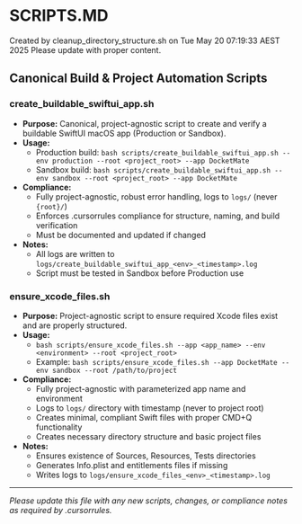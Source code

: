 # SCRIPTS.MD
Created by cleanup_directory_structure.sh on Tue May 20 07:19:33 AEST 2025
Please update with proper content.

## Canonical Build & Project Automation Scripts

### create_buildable_swiftui_app.sh
- **Purpose:** Canonical, project-agnostic script to create and verify a buildable SwiftUI macOS app (Production or Sandbox).
- **Usage:**
  - Production build: `bash scripts/create_buildable_swiftui_app.sh --env production --root <project_root> --app DocketMate`
  - Sandbox build:    `bash scripts/create_buildable_swiftui_app.sh --env sandbox --root <project_root> --app DocketMate`
- **Compliance:**
  - Fully project-agnostic, robust error handling, logs to `logs/` (never `{root}/`)
  - Enforces .cursorrules compliance for structure, naming, and build verification
  - Must be documented and updated if changed
- **Notes:**
  - All logs are written to `logs/create_buildable_swiftui_app_<env>_<timestamp>.log`
  - Script must be tested in Sandbox before Production use

### ensure_xcode_files.sh
- **Purpose:** Project-agnostic script to ensure required Xcode files exist and are properly structured.
- **Usage:**
  - `bash scripts/ensure_xcode_files.sh --app <app_name> --env <environment> --root <project_root>`
  - Example: `bash scripts/ensure_xcode_files.sh --app DocketMate --env sandbox --root /path/to/project`
- **Compliance:**
  - Fully project-agnostic with parameterized app name and environment 
  - Logs to `logs/` directory with timestamp (never to project root)
  - Creates minimal, compliant Swift files with proper CMD+Q functionality
  - Creates necessary directory structure and basic project files
- **Notes:**
  - Ensures existence of Sources, Resources, Tests directories
  - Generates Info.plist and entitlements files if missing
  - Writes logs to `logs/ensure_xcode_files_<env>_<timestamp>.log`

---

*Please update this file with any new scripts, changes, or compliance notes as required by .cursorrules.*
